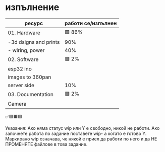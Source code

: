 # изпълнение

| ресурс | работи се/изпълнен |
| - | - |
| 01. Hardware| 🟩 86%|
|-3d dsigns and prints |  90%|
|- wiring, power  |  40%|
| 02. Software | 🟥 2% | 
|esp32 ino|  |
|images to 360pan|  |
|server side| 10% |  |
| 03. Documentation| 🟥 2%|
|Camera |  |
✅🟩🟧🟥

Указания:
Ако няма статус wip или Y е свободно, никой не работи.
Ако започнете работа по задание поставете wip- а когато е готово Y.
Маркирано wip означава, че някой е приел да работи по него и да НЕ ПРОМЕНЯТЕ файлове в това задание.
